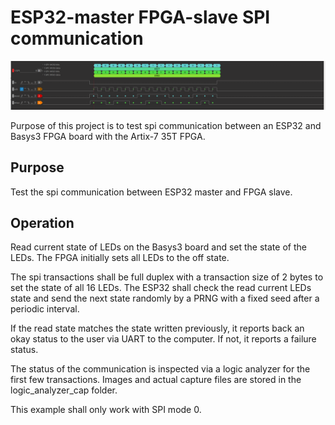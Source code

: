 ESP32-master FPGA-slave SPI communication
=========================================

![Captured communication](./logic_analyzer_cap/with_fpga/full_duplex.png)

Purpose of this project is to test spi communication between an ESP32 and Basys3 FPGA board with the Artix-7 35T FPGA.

## Purpose 

Test the spi communication between ESP32 master and FPGA slave.

## Operation

Read current state of LEDs on the Basys3 board and set the state of the LEDs. The FPGA initially sets all LEDs to the off state.

The spi transactions shall be full duplex with a transaction size of 2 bytes to set the state of all 16 LEDs. The ESP32 shall check the read current LEDs state and send the next state randomly by a PRNG with a fixed seed after a periodic interval.

If the read state matches the state written previously, it reports back an okay status to the user via UART to the computer. If not, it reports a failure status.

The status of the communication is inspected via a logic analyzer for the first few transactions. Images and actual capture files are stored in the logic_analyzer_cap folder.

This example shall only work with SPI mode 0.


